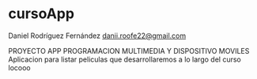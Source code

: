 # cursoApp
Daniel Rodríguez Fernández
danii.roofe22@gmail.com

PROYECTO APP PROGRAMACION MULTIMEDIA Y DISPOSITIVO MOVILES
Aplicacion para listar peliculas que desarrollaremos a lo largo del curso
locooo
